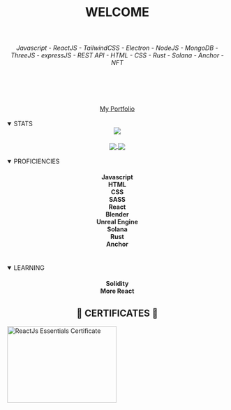 <div align="center">
<h1 align="center">WELCOME</h1>
</div>

<br>

###### <p align="center">Javascript - ReactJS - TailwindCSS - Electron - NodeJS - MongoDB - ThreeJS - expressJS - REST API - HTML - CSS - Rust - Solana - Anchor - NFT</p>

<br>

<div align="center">
<h1 align="center">
<!-- 📫 How to reach me - joshmarkevans@gmail.com 📫 -->
</h1>
<a href="https://portfolio-edelweisspirate.vercel.app/">
    My Portfolio
</a>
</div>

<br>

<details open>
  <summary>STATS</summary>
  
  <div align="center">
    <a href="https://github.com/ryo-ma/github-profile-trophy">
      <img align="center" src="https://github-profile-trophy.vercel.app/?username=EdelweissPirate&rank=SSS,SS,S,AAA,AA,A,B,C&theme=darkhub&column=3" />
    </a>
  </div>

  <br>

  <div align="center">
    <a href="https://github.com/anuraghazra/github-readme-stats">
      <img align="center" src="https://github-readme-stats.vercel.app/api?username=EdelweissPirate&count_private=true&show_icons=true&theme=panda&include_all_commits" />
    </a>
    <a href="https://github.com/anuraghazra/github-readme-stats">
      <img align="center" src="https://github-readme-stats.vercel.app/api/top-langs/?username=EdelweissPirate&theme=panda" />
    </a>
  </div>
</details>

<br>

<details open>
  <summary>PROFICIENCIES</summary>

  <div align="center">
    <h4 align="center">
    Javascript<br>
    HTML<br>
    CSS<br>
    SASS<br>
    React<br>
    Blender<br>
    Unreal Engine<br>
    Solana<br>
    Rust<br>
    Anchor<br>
    <h4>
  </div>
</details>
  
<br>
    
<details open>
  <summary>LEARNING</summary>

  <div align="center">
    <h4 align="center">Solidity<br>
    More React</h4>
  </div>
</details>
  
<div align="center">
<h2 align="center">🤝 CERTIFICATES 🤝</h2>
</div>
  
<div align="left">
<img src='https://i.imgur.com/XDJBjjN.jpeg' alt="ReactJs Essentials Certificate" width="250" height="175" title="Click me" />
</div>





<!---
EdelweissPirate/EdelweissPirate is a ✨ special ✨ repository because its `README.md` (this file) appears on your GitHub profile.
You can click the Preview link to take a look at your changes.
--->
